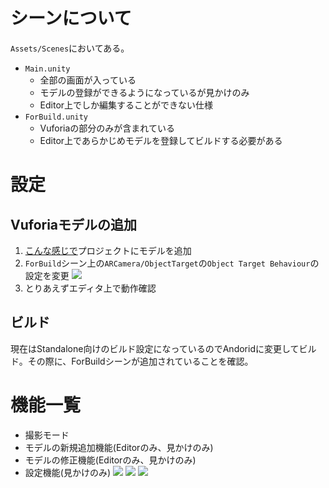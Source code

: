 # シーンについて
`Assets/Scenes`においてある。
 - `Main.unity`
   - 全部の画面が入っている
   - モデルの登録ができるようになっているが見かけのみ
   - Editor上でしか編集することができない仕様
 - `ForBuild.unity`
   - Vuforiaの部分のみが含まれている
   - Editor上であらかじめモデルを登録してビルドする必要がある


# 設定
## Vuforiaモデルの追加
1. [こんな感じで](https://www.atmarkit.co.jp/ait/articles/1702/14/news023_2.html)プロジェクトにモデルを追加
2. `ForBuild`シーン上の`ARCamera/ObjectTarget`の`Object Target Behaviour`の設定を変更
    ![](https://i.imgur.com/LQGsKKW.png)
3. とりあえずエディタ上で動作確認

## ビルド
現在はStandalone向けのビルド設定になっているのでAndoridに変更してビルド。その際に、ForBuildシーンが追加されていることを確認。

# 機能一覧
- 撮影モード
- モデルの新規追加機能(Editorのみ、見かけのみ)
- モデルの修正機能(Editorのみ、見かけのみ)
- 設定機能(見かけのみ)
![](https://i.imgur.com/m1dCNMx.png)
![](https://i.imgur.com/zOKX3DL.png)
![](https://i.imgur.com/3sSEZlA.jpg)
